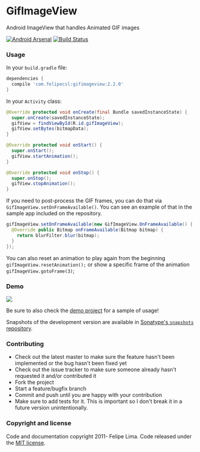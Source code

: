 # GifImageView

Android ImageView that handles Animated GIF images

[![Android Arsenal](https://img.shields.io/badge/Android%20Arsenal-GifImageView-brightgreen.svg?style=flat)](https://android-arsenal.com/details/1/1339)
[![Build Status](https://travis-ci.org/felipecsl/GifImageView.svg?branch=master)](https://travis-ci.org/felipecsl/GifImageView)

### Usage

In your ``build.gradle`` file:

```groovy
dependencies {
  compile 'com.felipecsl:gifimageview:2.2.0'
}
```

In your `Activity` class:

```java
@Override protected void onCreate(final Bundle savedInstanceState) {
  super.onCreate(savedInstanceState);
  gifView = findViewById(R.id.gifImageView);
  gifView.setBytes(bitmapData);
}

@Override protected void onStart() {
  super.onStart();
  gifView.startAnimation();
}

@Override protected void onStop() {
  super.onStop();
  gifView.stopAnimation();
}
```

If you need to post-process the GIF frames, you can do that via ``GifImageView.setOnFrameAvailable()``.
You can see an example of that in the sample app included on the repository.

```java
gifImageView.setOnFrameAvailable(new GifImageView.OnFrameAvailable() {
  @Override public Bitmap onFrameAvailable(Bitmap bitmap) {
    return blurFilter.blur(bitmap);
  }
});
```

You can also reset an animation to play again from the beginning `gifImageView.resetAnimation();` or show a specific frame of the animation `gifImageView.gotoFrame(3)`;

### Demo

![](https://raw.githubusercontent.com/felipecsl/GifImageView/master/demo.gif)

Be sure to also check the [demo project](https://github.com/felipecsl/GifImageView/blob/master/app/src/main/java/com/felipecsl/gifimageview/app/MainActivity.java) for a sample of usage!

Snapshots of the development version are available in [Sonatype's `snapshots` repository](https://oss.sonatype.org/content/repositories/snapshots/).

### Contributing

* Check out the latest master to make sure the feature hasn't been implemented or the bug hasn't been fixed yet
* Check out the issue tracker to make sure someone already hasn't requested it and/or contributed it
* Fork the project
* Start a feature/bugfix branch
* Commit and push until you are happy with your contribution
* Make sure to add tests for it. This is important so I don't break it in a future version unintentionally.

### Copyright and license

Code and documentation copyright 2011- Felipe Lima.
Code released under the [MIT license](https://github.com/felipecsl/GifImageView/blob/master/LICENSE.txt).
